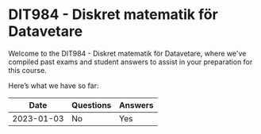 # DIT984 - Diskret matematik för Datavetare
Welcome to the DIT984 - Diskret matematik för Datavetare, where we've compiled past exams and student answers to assist in your preparation for this course.

Here’s what we have so far:

|    Date    | Questions | Answers |
|------------|-----------|---------|
| 2023-01-03 | No        | Yes     |
